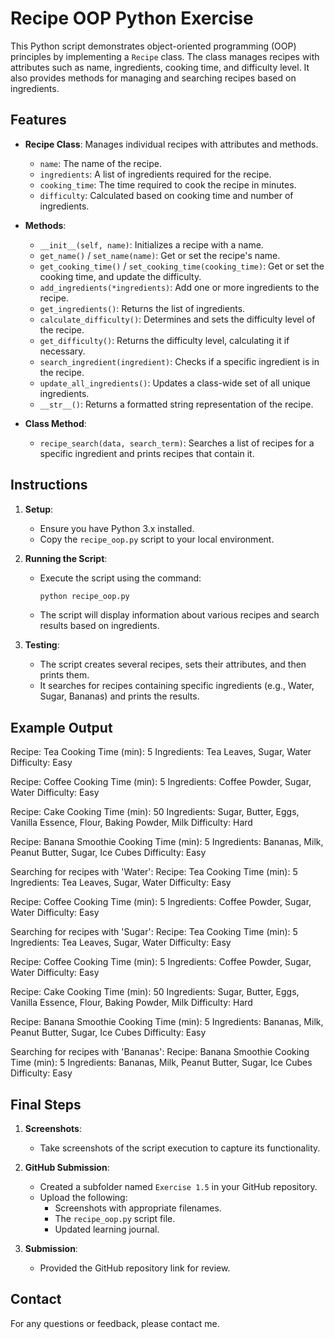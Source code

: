 # Recipe OOP Python Exercise

This Python script demonstrates object-oriented programming (OOP) principles by implementing a `Recipe` class. The class manages recipes with attributes such as name, ingredients, cooking time, and difficulty level. It also provides methods for managing and searching recipes based on ingredients.

## Features

- **Recipe Class**: Manages individual recipes with attributes and methods.
  - `name`: The name of the recipe.
  - `ingredients`: A list of ingredients required for the recipe.
  - `cooking_time`: The time required to cook the recipe in minutes.
  - `difficulty`: Calculated based on cooking time and number of ingredients.
  
- **Methods**:
  - `__init__(self, name)`: Initializes a recipe with a name.
  - `get_name()` / `set_name(name)`: Get or set the recipe's name.
  - `get_cooking_time()` / `set_cooking_time(cooking_time)`: Get or set the cooking time, and update the difficulty.
  - `add_ingredients(*ingredients)`: Add one or more ingredients to the recipe.
  - `get_ingredients()`: Returns the list of ingredients.
  - `calculate_difficulty()`: Determines and sets the difficulty level of the recipe.
  - `get_difficulty()`: Returns the difficulty level, calculating it if necessary.
  - `search_ingredient(ingredient)`: Checks if a specific ingredient is in the recipe.
  - `update_all_ingredients()`: Updates a class-wide set of all unique ingredients.
  - `__str__()`: Returns a formatted string representation of the recipe.

- **Class Method**:
  - `recipe_search(data, search_term)`: Searches a list of recipes for a specific ingredient and prints recipes that contain it.

## Instructions

1. **Setup**:
   - Ensure you have Python 3.x installed.
   - Copy the `recipe_oop.py` script to your local environment.

2. **Running the Script**:
   - Execute the script using the command:
     ```bash
     python recipe_oop.py
     ```
   - The script will display information about various recipes and search results based on ingredients.

3. **Testing**:
   - The script creates several recipes, sets their attributes, and then prints them.
   - It searches for recipes containing specific ingredients (e.g., Water, Sugar, Bananas) and prints the results.

## Example Output

Recipe: Tea
Cooking Time (min): 5
Ingredients: Tea Leaves, Sugar, Water
Difficulty: Easy

Recipe: Coffee
Cooking Time (min): 5
Ingredients: Coffee Powder, Sugar, Water
Difficulty: Easy

Recipe: Cake
Cooking Time (min): 50
Ingredients: Sugar, Butter, Eggs, Vanilla Essence, Flour, Baking Powder, Milk
Difficulty: Hard

Recipe: Banana Smoothie
Cooking Time (min): 5
Ingredients: Bananas, Milk, Peanut Butter, Sugar, Ice Cubes
Difficulty: Easy

Searching for recipes with 'Water':
Recipe: Tea
Cooking Time (min): 5
Ingredients: Tea Leaves, Sugar, Water
Difficulty: Easy

Recipe: Coffee
Cooking Time (min): 5
Ingredients: Coffee Powder, Sugar, Water
Difficulty: Easy

Searching for recipes with 'Sugar':
Recipe: Tea
Cooking Time (min): 5
Ingredients: Tea Leaves, Sugar, Water
Difficulty: Easy

Recipe: Coffee
Cooking Time (min): 5
Ingredients: Coffee Powder, Sugar, Water
Difficulty: Easy

Recipe: Cake
Cooking Time (min): 50
Ingredients: Sugar, Butter, Eggs, Vanilla Essence, Flour, Baking Powder, Milk
Difficulty: Hard

Recipe: Banana Smoothie
Cooking Time (min): 5
Ingredients: Bananas, Milk, Peanut Butter, Sugar, Ice Cubes
Difficulty: Easy

Searching for recipes with 'Bananas':
Recipe: Banana Smoothie
Cooking Time (min): 5
Ingredients: Bananas, Milk, Peanut Butter, Sugar, Ice Cubes
Difficulty: Easy


## Final Steps

1. **Screenshots**:
   - Take screenshots of the script execution to capture its functionality.

2. **GitHub Submission**:
   - Created a subfolder named `Exercise 1.5` in your GitHub repository.
   - Upload the following:
     - Screenshots with appropriate filenames.
     - The `recipe_oop.py` script file.
     - Updated learning journal.

3. **Submission**:
   - Provided the GitHub repository link for review.

## Contact

For any questions or feedback, please contact me.
